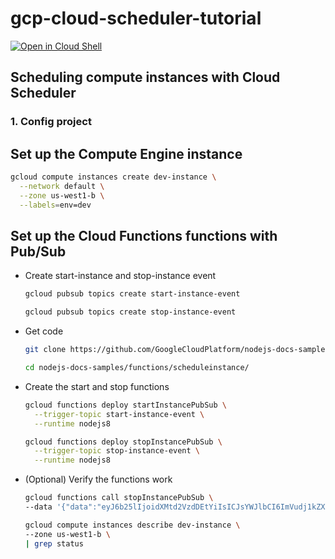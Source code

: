 # gcp-cloud-scheduler-tutorial

[![Open in Cloud
Shell](https://gstatic.com/cloudssh/images/open-btn.png)](https://console.cloud.google.com/home/dashboard?cloudshell=true&cloudshell_git_repo=https://github.com/browny/gcp-cloud-scheduler-tutorial&cloudshell_tutorial=README.md)

## Scheduling compute instances with Cloud Scheduler

### 1. Config project

<walkthrough-project-setup></walkthrough-project-setup>


## Set up the Compute Engine instance

```bash
gcloud compute instances create dev-instance \
  --network default \
  --zone us-west1-b \
  --labels=env=dev
```


## Set up the Cloud Functions functions with Pub/Sub

- Create start-instance and stop-instance event
 
    ```bash
    gcloud pubsub topics create start-instance-event
    ```
    
    ```bash
    gcloud pubsub topics create stop-instance-event
    ```

- Get code

    ```bash
    git clone https://github.com/GoogleCloudPlatform/nodejs-docs-samples.git
    ```
    
    ```bash
    cd nodejs-docs-samples/functions/scheduleinstance/
    ```

- Create the start and stop functions

    ```bash
	gcloud functions deploy startInstancePubSub \
      --trigger-topic start-instance-event \
      --runtime nodejs8
    ```
    
    ```bash
	gcloud functions deploy stopInstancePubSub \
      --trigger-topic stop-instance-event \
      --runtime nodejs8
    ```

- (Optional) Verify the functions work

    ```bash
	gcloud functions call stopInstancePubSub \
    --data '{"data":"eyJ6b25lIjoidXMtd2VzdDEtYiIsICJsYWJlbCI6ImVudj1kZXYifQo="}'
    ```
	
    ```bash
	gcloud compute instances describe dev-instance \
    --zone us-west1-b \
    | grep status
    ```
